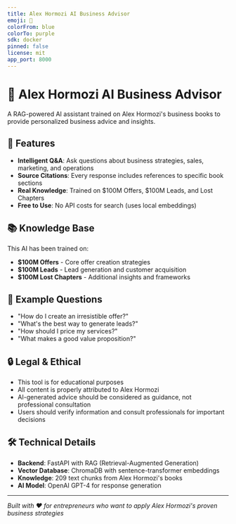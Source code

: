 ```yaml
---
title: Alex Hormozi AI Business Advisor
emoji: 💼
colorFrom: blue
colorTo: purple
sdk: docker
pinned: false
license: mit
app_port: 8000
---
```


# 💼 Alex Hormozi AI Business Advisor

A RAG-powered AI assistant trained on Alex Hormozi's business books to provide personalized business advice and insights.

## 🚀 Features

- **Intelligent Q&A**: Ask questions about business strategies, sales, marketing, and operations
- **Source Citations**: Every response includes references to specific book sections  
- **Real Knowledge**: Trained on $100M Offers, $100M Leads, and Lost Chapters
- **Free to Use**: No API costs for search (uses local embeddings)

## 📚 Knowledge Base

This AI has been trained on:
- **$100M Offers** - Core offer creation strategies
- **$100M Leads** - Lead generation and customer acquisition
- **$100M Lost Chapters** - Additional insights and frameworks

## 🎯 Example Questions

- "How do I create an irresistible offer?"
- "What's the best way to generate leads?"
- "How should I price my services?"
- "What makes a good value proposition?"

## 🔒 Legal & Ethical

- This tool is for educational purposes
- All content is properly attributed to Alex Hormozi
- AI-generated advice should be considered as guidance, not professional consultation
- Users should verify information and consult professionals for important decisions

## 🛠️ Technical Details

- **Backend**: FastAPI with RAG (Retrieval-Augmented Generation)
- **Vector Database**: ChromaDB with sentence-transformer embeddings
- **Knowledge**: 209 text chunks from Alex Hormozi's books
- **AI Model**: OpenAI GPT-4 for response generation

---

*Built with ❤️ for entrepreneurs who want to apply Alex Hormozi's proven business strategies*